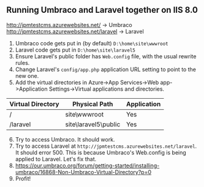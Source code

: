 ## Running Umbraco and Laravel together on IIS 8.0
http://jpmtestcms.azurewebsites.net/ -> Umbraco
http://jpmtestcms.azurewebsites.net/laravel -> Laravel

1. Umbraco code gets put in (by default) `D:\home\site\wwwroot`
2. Laravel code gets put in `D:\home\site\laravel5`
3. Ensure Laravel's public folder has `Web.config` file, with the usual rewrite rules.
4. Change Laravel's `config/app.php` application URL setting to point to the new one.
5. Add the virtual directories in Azure->App Services->Web app->Application Settings->Virtual applications and directories.

Virtual Directory | Physical Path        | Application
----------------- | -------------------- | -----------
/                 | site\wwwroot         | Yes
/laravel          | site\laravel5\public | Yes

6. Try to access Umbraco. It should work.
7. Try to access Laravel at `http://jpmtestcms.azurewebsites.net/laravel`. It should error 500. This is because Umbraco's Web.config is being applied to Laravel. Let's fix that.
8. https://our.umbraco.org/forum/getting-started/installing-umbraco/16868-Non-Umbraco-Virtual-Directory?p=0
9. Profit!
